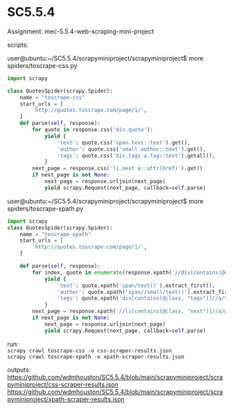 # SC5.5.4
Assignment: mec-5.5.4-web-scraping-mini-project

scripts:

user@ubuntu:~/SC5.5.4/scrapyminiproject/scrapyminiproject$ more spiders/toscrape-css.py  
```python  
import scrapy  

class QuotesSpider(scrapy.Spider):
    name = "toscrape-css"
    start_urls = [
        'http://quotes.toscrape.com/page/1/',
    ]  
    def parse(self, response):
        for quote in response.css('div.quote'):
            yield {
                'text': quote.css('span.text::text').get(),
                'author': quote.css('small.author::text').get(),
                'tags': quote.css('div.tags a.tag::text').getall(),
            }
        next_page = response.css('li.next a::attr(href)').get()
        if next_page is not None:
            next_page = response.urljoin(next_page)
            yield scrapy.Request(next_page, callback=self.parse)
```

user@ubuntu:~/SC5.5.4/scrapyminiproject/scrapyminiproject$ more spiders/toscrape-xpath.py  
```python  
import scrapy
class QuotesSpider(scrapy.Spider):
    name = "toscrape-xpath"
    start_urls = [
        'http://quotes.toscrape.com/page/1/',
    ]

    def parse(self, response):
        for index, quote in enumerate(response.xpath('//div[contains(@class, "quote")]')):
            yield {
                'text': quote.xpath('span/text()').extract_first(),
                'author': quote.xpath('span//small/text()').extract_first(),
                'tags': quote.xpath('div[contains(@class, "tags")]//a/text()').extract()
            }
        next_page = response.xpath('//li[contains(@class, "next")]//a/@href').extract_first()
        if next_page is not None:
            next_page = response.urljoin(next_page)
            yield scrapy.Request(next_page, callback=self.parse)
```  

run:  
`scrapy crawl toscrape-css -o css-scraper-results.json`  
`scrapy crawl toscrape-xpath -o xpath-scraper-results.json`  

outputs:  
  https://github.com/wdmhouston/SC5.5.4/blob/main/scrapyminiproject/scrapyminiproject/css-scraper-results.json  
  https://github.com/wdmhouston/SC5.5.4/blob/main/scrapyminiproject/scrapyminiproject/xpath-scraper-results.json  
